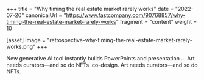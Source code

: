 +++
title = "Why timing the real estate market rarely works"
date = "2022-07-20"
canonicalUrl = "https://www.fastcompany.com/90768857/why-timing-the-real-estate-market-rarely-works"
fragment = "content"
weight = 10

[asset]
    image = "retrospective-why-timing-the-real-estate-market-rarely-works.png"
+++

New generative AI tool instantly builds PowerPoints and presentation ... 
Art needs curators—and so do NFTs. co-design. Art needs curators—and so do 
NFTs.
